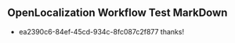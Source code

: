 ## OpenLocalization Workflow Test MarkDown
* ea2390c6-84ef-45cd-934c-8fc087c2f877 thanks!

<!--HONumber=Aug16_HO1-->


